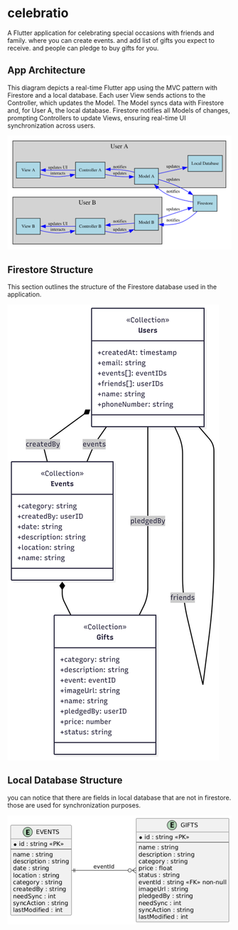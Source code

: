 # celebratio

A Flutter application for celebrating special occasions with friends and family.
where you can create events. and add list of gifts you expect to receive. and people can pledge to buy gifts for you.

## App Architecture

This diagram depicts a real-time Flutter app using the MVC pattern with Firestore and a local 
database. Each user View sends actions to the Controller, which updates the Model. The Model
syncs data with Firestore and, for User A, the local database. Firestore notifies all Models 
of changes, prompting Controllers to update Views, ensuring real-time UI synchronization 
across users.

![Architecture Diagram](docs/images/architecture_diagram.svg)

## Firestore Structure
This section outlines the structure of the Firestore database used in the application.

![Firestore Structure](docs/images/firestore_structure.png)


## Local Database Structure

you can notice that there are fields in local database that are not in firestore.
those are used for synchronization purposes.

![Local Database Structure](docs/images/local_database_structure.png)





